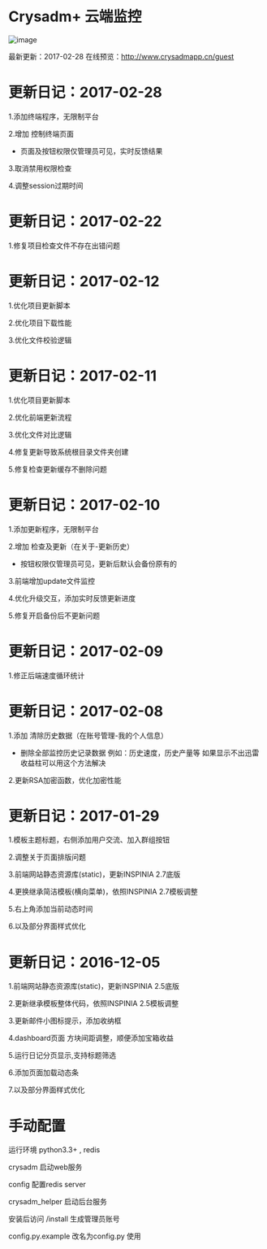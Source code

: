 Crysadm+ 云端监控
=============
![image](https://github.com/hauntek/crysadm/raw/master/static/img/preview.png)

最新更新：2017-02-28
在线预览：http://www.crysadmapp.cn/guest

更新日记：2017-02-28
=============

1.添加终端程序，无限制平台

2.增加 控制终端页面
- 页面及按钮权限仅管理员可见，实时反馈结果

3.取消禁用权限检查

4.调整session过期时间

更新日记：2017-02-22
=============

1.修复项目检查文件不存在出错问题

更新日记：2017-02-12
=============

1.优化项目更新脚本

2.优化项目下载性能

3.优化文件校验逻辑

更新日记：2017-02-11
=============

1.优化项目更新脚本

2.优化前端更新流程

3.优化文件对比逻辑

4.修复更新导致系统根目录文件夹创建

5.修复检查更新缓存不删除问题

更新日记：2017-02-10
=============

1.添加更新程序，无限制平台

2.增加 检查及更新（在关于-更新历史）
- 按钮权限仅管理员可见，更新后默认会备份原有的

3.前端增加update文件监控

4.优化升级交互，添加实时反馈更新进度

5.修复开启备份后不更新问题

更新日记：2017-02-09
=============

1.修正后端速度循环统计

更新日记：2017-02-08
=============

1.添加 清除历史数据（在账号管理-我的个人信息）
- 删除全部监控历史记录数据 例如：历史速度，历史产量等 如果显示不出迅雷收益柱可以用这个方法解决

2.更新RSA加密函数，优化加密性能

更新日记：2017-01-29
=============

1.模板主题标题，右侧添加用户交流、加入群组按钮

2.调整关于页面排版问题

3.前端网站静态资源库(static)，更新INSPINIA 2.7底版

4.更换继承简洁模板(横向菜单)，依照INSPINIA 2.7模板调整

5.右上角添加当前动态时间

6.以及部分界面样式优化

更新日记：2016-12-05
=============

1.前端网站静态资源库(static)，更新INSPINIA 2.5底版

2.更新继承模板整体代码，依照INSPINIA 2.5模板调整

3.更新邮件小图标提示，添加收纳框

4.dashboard页面 方块间距调整，顺便添加宝箱收益

5.运行日记分页显示,支持标题筛选

6.添加页面加载动态条

7.以及部分界面样式优化

手动配置
=============

运行环境 python3.3+ , redis

crysadm 启动web服务

config 配置redis server

crysadm_helper 启动后台服务


安装后访问 /install 生成管理员账号

config.py.example 改名为config.py 使用
